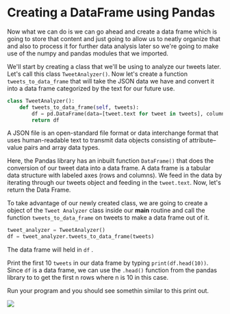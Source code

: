 <!--title={Creating a DataFrame using Pandas}-->

<!--badges={Web Development:20}-->

<h1>Creating a DataFrame using Pandas</h1>
Now what we can do is we can go ahead and create a data frame which is going to store that content and just going to allow us to neatly organize that and also to process it for further data analysis later so we're going to make use of the numpy and pandas modules that we imported.

We'll start by creating a class that we'll be using to analyze our tweets later. Let's call this class `TweetAnalyzer()`.  Now let's create a function `tweets_to_data_frame` that will take the JSON data we have and convert it into a data frame categorized by the text for our future use.

```python
class TweetAnalyzer():
    def tweets_to_data_frame(self, tweets):
        df = pd.DataFrame(data=[tweet.text for tweet in tweets], columns=['Tweets'])
        return df
```

A JSON file is an open-standard file format or data interchange format that uses human-readable text to transmit data objects consisting of attribute–value pairs and array data types. 

Here, the Pandas library has an inbuilt function `DataFrame()` that does the conversion of our tweet data into a data frame. A data frame is a tabular data structure with labeled axes (rows and columns). We feed in the data by iterating through our tweets object and feeding in the `tweet.text`. Now, let's return the Data Frame.

To take advantage of our newly created class, we are going to create a object of the ``Tweet Analyzer`` class inside our **main** routine and call the function ``tweets_to_data_frame`` on tweets to make a data frame out of it.

```python
tweet_analyzer = TweetAnalyzer()
df = tweet_analyzer.tweets_to_data_frame(tweets)
```

The data frame will held in ``df`` .

Print the first 10 `tweets` in our data frame by typing  `print(df.head(10))`. 
Since ``df`` is a data frame, we can use the ``.head()`` function from the pandas library to  to get the first n rows where n is 10 in this case. 

Run your program and you should see somethin similar to this print out.

<img src="https://i.postimg.cc/dtWPwnX6/Annotation-2020-01-09-220514.png">